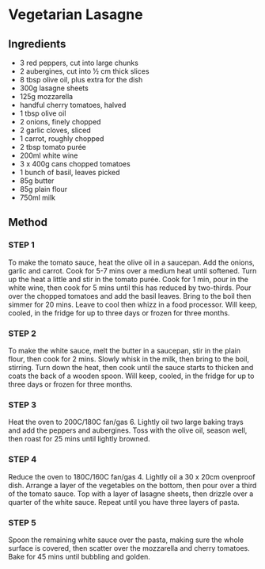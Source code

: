 # Vegetarian Lasagne

## Ingredients
- 3 red peppers, cut into large chunks
- 2 aubergines, cut into ½ cm thick slices
- 8 tbsp olive oil, plus extra for the dish
- 300g lasagne sheets
- 125g mozzarella
- handful cherry tomatoes, halved
- 1 tbsp olive oil
- 2 onions, finely chopped
- 2 garlic cloves, sliced
- 1 carrot, roughly chopped
- 2 tbsp tomato purée
- 200ml white wine
- 3 x 400g cans chopped tomatoes
- 1 bunch of basil, leaves picked
- 85g butter
- 85g plain flour
- 750ml milk

## Method

### STEP 1
To make the tomato sauce, heat the olive oil in a saucepan. Add the onions, garlic and carrot. Cook for 5-7 mins over a medium heat until softened. Turn up the heat a little and stir in the tomato purée. Cook for 1 min, pour in the white wine, then cook for 5 mins until this has reduced by two-thirds. Pour over the chopped tomatoes and add the basil leaves. Bring to the boil then simmer for 20 mins. Leave to cool then whizz in a food processor. Will keep, cooled, in the fridge for up to three days or frozen for three months.

### STEP 2
To make the white sauce, melt the butter in a saucepan, stir in the plain flour, then cook for 2 mins. Slowly whisk in the milk, then bring to the boil, stirring. Turn down the heat, then cook until the sauce starts to thicken and coats the back of a wooden spoon. Will keep, cooled, in the fridge for up to three days or frozen for three months.

### STEP 3
Heat the oven to 200C/180C fan/gas 6. Lightly oil two large baking trays and add the peppers and aubergines. Toss with the olive oil, season well, then roast for 25 mins until lightly browned.

### STEP 4
Reduce the oven to 180C/160C fan/gas 4. Lightly oil a 30 x 20cm ovenproof dish. Arrange a layer of the vegetables on the bottom, then pour over a third of the tomato sauce. Top with a layer of lasagne sheets, then drizzle over a quarter of the white sauce. Repeat until you have three layers of pasta.

### STEP 5
Spoon the remaining white sauce over the pasta, making sure the whole surface is covered, then scatter over the mozzarella and cherry tomatoes. Bake for 45 mins until bubbling and golden.
